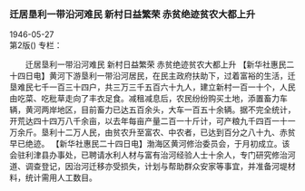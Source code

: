 ### 迁居垦利一带沿河难民  新村日益繁荣  赤贫绝迹贫农大都上升  

1946-05-27  
第2版()
专栏：

　　迁居垦利一带沿河难民
    新村日益繁荣
    赤贫绝迹贫农大都上升
    【新华社惠民二十四日电】黄河下游垦利一带沿河居民，在民主政府扶助下，过着富裕的生活，迁垦难民七千一百三十四户，共三万三千五百六十九人，建立新村一百一十个，人民由吃菜、吃秕草走向了丰衣足食。减租减息后，农民纷纷购买土地，添置畜力车辆，黄河两岸地区，目前畜力已达五百余头，大车一百五十余辆。据不完全统计，开荒达四十四万八千余亩，以去年每亩产量二百一十斤计，可产粮九千四百一十一万余斤。垦利十二万人民，由贫农升至富农、中农者，已达到百分之八十九、赤贫早已绝迹。
    【新华社惠民二十四日电】渤海区黄河修治委员会，于月初成立。该会驻利津县办事处，已聘请水利人材与富有治河经验人士十余人，专门研究修治河道、调查登记，因治河迁移亦受损失，计划与帮助群众安家等事宜，并准备河堤材料，统计需用人工数目。  
